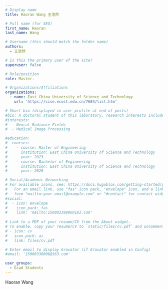 ```yaml
---
# Display name
title: Haoran Wang 王浩然

# Full name (for SEO)
first_name: Haoran
last_name: Wang

# Username (this should match the folder name)
authors:
  - 王浩然

# Is this the primary user of the site?
superuser: false

# Role/position
role: Master.

# Organizations/Affiliations
organizations:
  - name: East China University of Science and Technology
    url: 'https://cise.ecust.edu.cn/7684/list.htm'

# Short bio (displayed in user profile at end of posts)
#bio: A doctoral student of this laboratory, research interests include Neural Radiance Fields and Medical Image Processing.
#interests:
#  - Neural Radiance Fields
#  - Medical Image Processing

#education:
#  courses:
#    - course: Master of Engineering
#      institution: East China University of Science and Technology
#      year: 2023
#    - course: Bachelor of Engineering
#      institution: East China University of Science and Technology
#      year: 2020

# Social/Academic Networking
# For available icons, see: https://docs.hugoblox.com/getting-started/page-builder/#icons
#   For an email link, use "fas" icon pack, "envelope" icon, and a link in the
#   form "mailto:your-email@example.com" or "#contact" for contact widget.
#social:
#  - icon: envelope
#    icon_pack: fas
#    link: 'mailto:15008338806@163.com'
    
# Link to a PDF of your resume/CV from the About widget.
# To enable, copy your resume/CV to `static/files/cv.pdf` and uncomment the lines below.
# - icon: cv
#   icon_pack: ai
#   link: files/cv.pdf

# Enter email to display Gravatar (if Gravatar enabled in Config)
#email: '15008338806@163.com'

user_groups:
  - Grad Students
---
```


Haoran Wang
